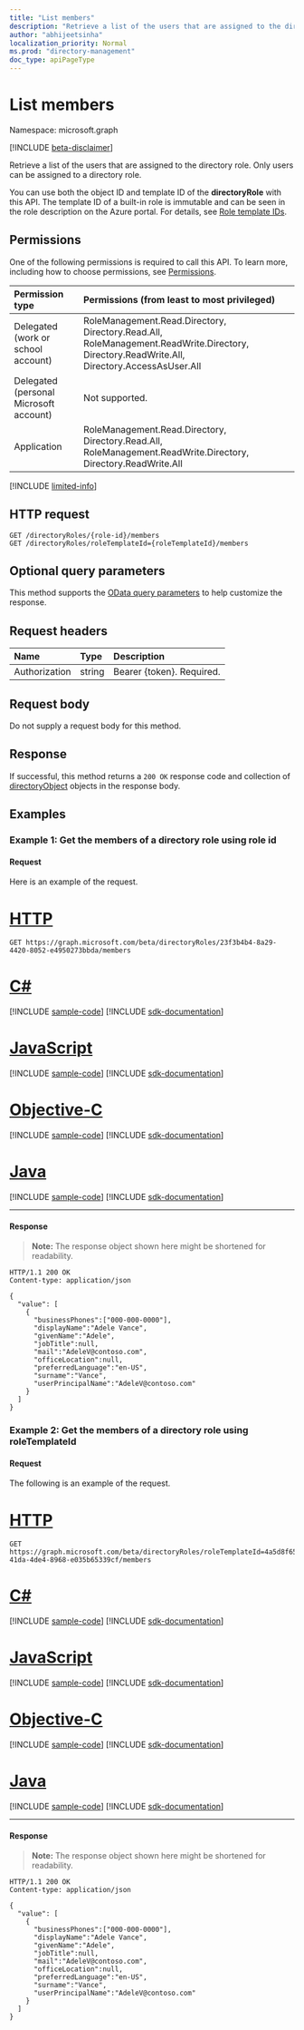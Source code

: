 ```yaml
---
title: "List members"
description: "Retrieve a list of the users that are assigned to the directory role.  Only users can be assigned to a directory role."
author: "abhijeetsinha"
localization_priority: Normal
ms.prod: "directory-management"
doc_type: apiPageType
---
```


# List members

Namespace: microsoft.graph

[!INCLUDE [beta-disclaimer](../../includes/beta-disclaimer.md)]

Retrieve a list of the users that are assigned to the directory role.  Only users can be assigned to a directory role.

You can use both the object ID and template ID of the **directoryRole** with this API. The template ID of a built-in role is immutable and can be seen in the role description on the Azure portal. For details, see [Role template IDs](/azure/active-directory/users-groups-roles/directory-assign-admin-roles#role-template-ids).

## Permissions
One of the following permissions is required to call this API. To learn more, including how to choose permissions, see [Permissions](/graph/permissions-reference).


|Permission type      | Permissions (from least to most privileged)              |
|:--------------------|:---------------------------------------------------------|
|Delegated (work or school account) | RoleManagement.Read.Directory, Directory.Read.All, RoleManagement.ReadWrite.Directory, Directory.ReadWrite.All, Directory.AccessAsUser.All    |
|Delegated (personal Microsoft account) | Not supported.    |
|Application | RoleManagement.Read.Directory, Directory.Read.All, RoleManagement.ReadWrite.Directory, Directory.ReadWrite.All |

[!INCLUDE [limited-info](../../includes/limited-info.md)]

## HTTP request
<!-- { "blockType": "ignored" } -->
```http
GET /directoryRoles/{role-id}/members
GET /directoryRoles/roleTemplateId={roleTemplateId}/members
```
## Optional query parameters
This method supports the [OData query parameters](/graph/query-parameters) to help customize the response.
## Request headers
| Name       | Type | Description|
|:-----------|:------|:----------|
| Authorization  | string  | Bearer {token}. Required. |

## Request body
Do not supply a request body for this method.

## Response

If successful, this method returns a `200 OK` response code and collection of [directoryObject](../resources/directoryobject.md) objects in the response body.
## Examples

### Example 1: Get the members of a directory role using role id

#### Request
Here is an example of the request.

# [HTTP](#tab/http)
<!-- {
  "blockType": "request",
  "name": "get_directoryrole_members"
}-->
```msgraph-interactive
GET https://graph.microsoft.com/beta/directoryRoles/23f3b4b4-8a29-4420-8052-e4950273bbda/members
```
# [C#](#tab/csharp)
[!INCLUDE [sample-code](../includes/snippets/csharp/get-directoryrole-members-csharp-snippets.md)]
[!INCLUDE [sdk-documentation](../includes/snippets/snippets-sdk-documentation-link.md)]

# [JavaScript](#tab/javascript)
[!INCLUDE [sample-code](../includes/snippets/javascript/get-directoryrole-members-javascript-snippets.md)]
[!INCLUDE [sdk-documentation](../includes/snippets/snippets-sdk-documentation-link.md)]

# [Objective-C](#tab/objc)
[!INCLUDE [sample-code](../includes/snippets/objc/get-directoryrole-members-objc-snippets.md)]
[!INCLUDE [sdk-documentation](../includes/snippets/snippets-sdk-documentation-link.md)]

# [Java](#tab/java)
[!INCLUDE [sample-code](../includes/snippets/java/get-directoryrole-members-java-snippets.md)]
[!INCLUDE [sdk-documentation](../includes/snippets/snippets-sdk-documentation-link.md)]

---

#### Response
> **Note:** The response object shown here might be shortened for readability.
<!-- {
  "blockType": "response",
  "truncated": true,
  "@odata.type": "microsoft.graph.directoryObject",
  "isCollection": true
} -->
```http
HTTP/1.1 200 OK
Content-type: application/json

{
  "value": [
    {
      "businessPhones":["000-000-0000"],
      "displayName":"Adele Vance",
      "givenName":"Adele",
      "jobTitle":null,
      "mail":"AdeleV@contoso.com",
      "officeLocation":null,
      "preferredLanguage":"en-US",
      "surname":"Vance",
      "userPrincipalName":"AdeleV@contoso.com"
    }
  ]
}
```

### Example 2: Get the members of a directory role using roleTemplateId

#### Request
The following is an example of the request.


# [HTTP](#tab/http)
<!-- {
  "blockType": "request",
  "name": "get_directoryrole_members_templateId"
}-->
```msgraph-interactive
GET https://graph.microsoft.com/beta/directoryRoles/roleTemplateId=4a5d8f65-41da-4de4-8968-e035b65339cf/members
```
# [C#](#tab/csharp)
[!INCLUDE [sample-code](../includes/snippets/csharp/get-directoryrole-members-templateid-csharp-snippets.md)]
[!INCLUDE [sdk-documentation](../includes/snippets/snippets-sdk-documentation-link.md)]

# [JavaScript](#tab/javascript)
[!INCLUDE [sample-code](../includes/snippets/javascript/get-directoryrole-members-templateid-javascript-snippets.md)]
[!INCLUDE [sdk-documentation](../includes/snippets/snippets-sdk-documentation-link.md)]

# [Objective-C](#tab/objc)
[!INCLUDE [sample-code](../includes/snippets/objc/get-directoryrole-members-templateid-objc-snippets.md)]
[!INCLUDE [sdk-documentation](../includes/snippets/snippets-sdk-documentation-link.md)]

# [Java](#tab/java)
[!INCLUDE [sample-code](../includes/snippets/java/get-directoryrole-members-templateid-java-snippets.md)]
[!INCLUDE [sdk-documentation](../includes/snippets/snippets-sdk-documentation-link.md)]

---


#### Response
>**Note:** The response object shown here might be shortened for readability.
<!-- {
  "blockType": "response",
  "truncated": true,
  "@odata.type": "microsoft.graph.directoryObject",
  "isCollection": true
} -->
```http
HTTP/1.1 200 OK
Content-type: application/json

{
  "value": [
    {
      "businessPhones":["000-000-0000"],
      "displayName":"Adele Vance",
      "givenName":"Adele",
      "jobTitle":null,
      "mail":"AdeleV@contoso.com",
      "officeLocation":null,
      "preferredLanguage":"en-US",
      "surname":"Vance",
      "userPrincipalName":"AdeleV@contoso.com"
    }
  ]
}
```

<!-- uuid: 8fcb5dbc-d5aa-4681-8e31-b001d5168d79
2015-10-25 14:57:30 UTC -->
<!--
{
  "type": "#page.annotation",
  "description": "List members",
  "keywords": "",
  "section": "documentation",
  "tocPath": "",
  "suppressions": [
  ]
}
-->
